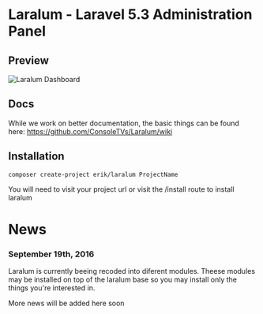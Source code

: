 # Laralum - Laravel 5.3 Administration Panel

## Preview
![Laralum Dashboard](https://i.gyazo.com/9d0ee51030e51f2b6d67973aa335ef51.png)

## Docs

While we work on better documentation, the basic things can be found here: https://github.com/ConsoleTVs/Laralum/wiki

## Installation

```
composer create-project erik/laralum ProjectName
```
You will need to visit your project url or visit the /install route to install laralum
# News

### September 19th, 2016

Laralum is currently beeing recoded into diferent modules. Theese modules may be installed on top of the laralum base so you may install only the things you're interested in.

More news will be added here soon

